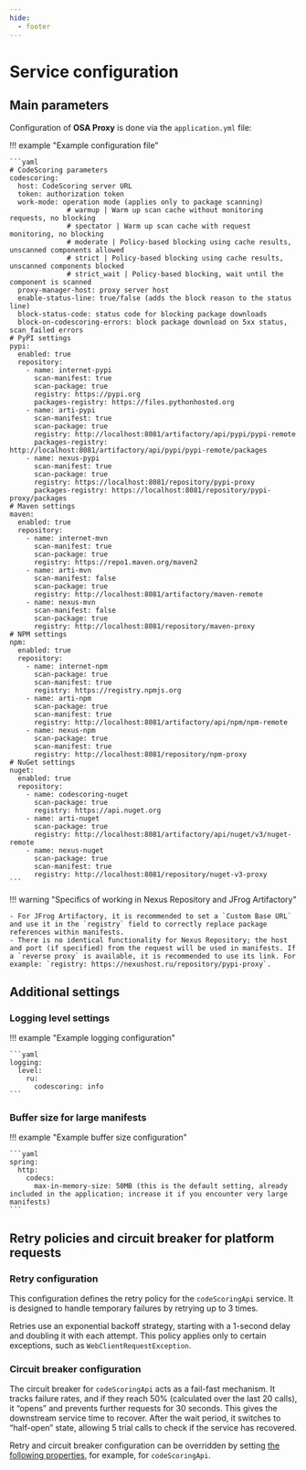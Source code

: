 ```yaml
---
hide:
  - footer
---
```


# Service configuration

## Main parameters

Configuration of **OSA Proxy** is done via the `application.yml` file:

!!! example "Example configuration file"

    ```yaml
    # CodeScoring parameters
    codescoring:
      host: CodeScoring server URL
      token: authorization token
      work-mode: operation mode (applies only to package scanning)
                  # warmup | Warm up scan cache without monitoring requests, no blocking
                  # spectator | Warm up scan cache with request monitoring, no blocking
                  # moderate | Policy-based blocking using cache results, unscanned components allowed
                  # strict | Policy-based blocking using cache results, unscanned components blocked
                  # strict_wait | Policy-based blocking, wait until the component is scanned
      proxy-manager-host: proxy server host
      enable-status-line: true/false (adds the block reason to the status line)
      block-status-code: status code for blocking package downloads
      block-on-codescoring-errors: block package download on 5xx status, scan_failed errors
    # PyPI settings
    pypi:
      enabled: true
      repository:
        - name: internet-pypi
          scan-manifest: true
          scan-package: true
          registry: https://pypi.org
          packages-registry: https://files.pythonhosted.org
        - name: arti-pypi
          scan-manifest: true
          scan-package: true
          registry: http://localhost:8081/artifactory/api/pypi/pypi-remote
          packages-registry: http://localhost:8081/artifactory/api/pypi/pypi-remote/packages
        - name: nexus-pypi
          scan-manifest: true
          scan-package: true
          registry: https://localhost:8081/repository/pypi-proxy
          packages-registry: https://localhost:8081/repository/pypi-proxy/packages
    # Maven settings
    maven:
      enabled: true
      repository:
        - name: internet-mvn
          scan-manifest: true
          scan-package: true
          registry: https://repo1.maven.org/maven2
        - name: arti-mvn
          scan-manifest: false
          scan-package: true
          registry: http://localhost:8081/artifactory/maven-remote
        - name: nexus-mvn
          scan-manifest: false
          scan-package: true
          registry: http://localhost:8081/repository/maven-proxy
    # NPM settings
    npm:
      enabled: true
      repository:
        - name: internet-npm
          scan-package: true
          scan-manifest: true
          registry: https://registry.npmjs.org
        - name: arti-npm
          scan-package: true
          scan-manifest: true
          registry: http://localhost:8081/artifactory/api/npm/npm-remote
        - name: nexus-npm
          scan-package: true
          scan-manifest: true
          registry: http://localhost:8081/repository/npm-proxy
    # NuGet settings
    nuget:
      enabled: true
      repository:
        - name: codescoring-nuget
          scan-package: true
          registry: https://api.nuget.org
        - name: arti-nuget
          scan-package: true
          registry: http://localhost:8081/artifactory/api/nuget/v3/nuget-remote
        - name: nexus-nuget
          scan-package: true
          scan-manifest: true
          registry: http://localhost:8081/repository/nuget-v3-proxy
    ```

!!! warning "Specifics of working in Nexus Repository and JFrog Artifactory"

    - For JFrog Artifactory, it is recommended to set a `Custom Base URL` and use it in the `registry` field to correctly replace package references within manifests.
    - There is no identical functionality for Nexus Repository; the host and port (if specified) from the request will be used in manifests. If a `reverse proxy` is available, it is recommended to use its link. For example: `registry: https://nexushost.ru/repository/pypi-proxy`.

## Additional settings

### Logging level settings

!!! example "Example logging configuration"

    ```yaml
    logging:
      level:
        ru:
          codescoring: info
    ```

### Buffer size for large manifests

!!! example "Example buffer size configuration"

    ```yaml
    spring:
      http:
        codecs:
          max-in-memory-size: 50MB (this is the default setting, already included in the application; increase it if you encounter very large manifests)
    ```

## Retry policies and circuit breaker for platform requests

### Retry configuration

This configuration defines the retry policy for the `codeScoringApi` service. It is designed to handle temporary failures by retrying up to 3 times.

Retries use an exponential backoff strategy, starting with a 1-second delay and doubling it with each attempt. This policy applies only to certain exceptions, such as `WebClientRequestException`.

### Circuit breaker configuration

The circuit breaker for `codeScoringApi` acts as a fail-fast mechanism. It tracks failure rates, and if they reach 50% (calculated over the last 20 calls), it “opens” and prevents further requests for 30 seconds. This gives the downstream service time to recover. After the wait period, it switches to “half-open” state, allowing 5 trial calls to check if the service has recovered.

Retry and circuit breaker configuration can be overridden by setting [the following properties](https://resilience4j.readme.io/docs/getting-started-3), for example, for `codeScoringApi`.